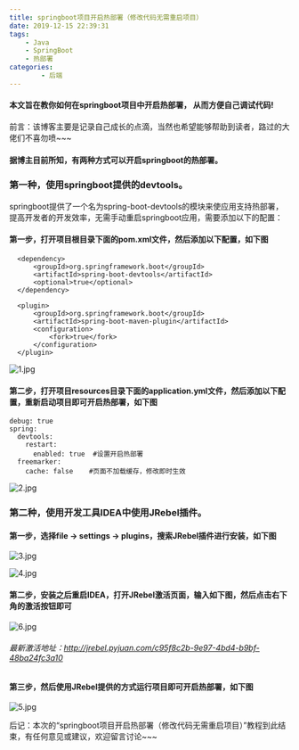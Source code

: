 ```yaml
---
title: springboot项目开启热部署（修改代码无需重启项目）
date: 2019-12-15 22:39:31
tags:
    - Java
    - SpringBoot
    - 热部署
categories:
        - 后端
---
```

#### 本文旨在教你如何在springboot项目中开启热部署， 从而方便自己调试代码!

前言：该博客主要是记录自己成长的点滴，当然也希望能够帮助到读者，路过的大佬们不喜勿喷~~~
<!-- more -->
#### 据博主目前所知，有两种方式可以开启springboot的热部署。

### 第一种，使用springboot提供的devtools。

springboot提供了一个名为spring-boot-devtools的模块来使应用支持热部署，提高开发者的开发效率，无需手动重启springboot应用，需要添加以下的配置：

#### 第一步，打开项目根目录下面的pom.xml文件，然后添加以下配置，如下图

```
  <dependency>
      <groupId>org.springframework.boot</groupId>
      <artifactId>spring-boot-devtools</artifactId>
      <optional>true</optional>
  </dependency>

  <plugin>
      <groupId>org.springframework.boot</groupId>
      <artifactId>spring-boot-maven-plugin</artifactId>
      <configuration>
          <fork>true</fork>
      </configuration>
  </plugin>
```
![1.jpg](https://upload-images.jianshu.io/upload_images/16847375-0672db41f50acdff.jpg?imageMogr2/auto-orient/strip%7CimageView2/2/w/1240)

#### 第二步，打开项目resources目录下面的application.yml文件，然后添加以下配置，重新启动项目即可开启热部署，如下图

```
debug: true
spring:
  devtools:
    restart:
      enabled: true  #设置开启热部署
  freemarker:
    cache: false    #页面不加载缓存，修改即时生效
```
![2.jpg](https://upload-images.jianshu.io/upload_images/16847375-f709a12da2e28519.jpg?imageMogr2/auto-orient/strip%7CimageView2/2/w/1240)

### 第二种，使用开发工具IDEA中使用JRebel插件。

#### 第一步，选择file -> settings -> plugins，搜索JRebel插件进行安装，如下图
![3.jpg](https://upload-images.jianshu.io/upload_images/16847375-ede0fc640a7d2dfb.jpg?imageMogr2/auto-orient/strip%7CimageView2/2/w/1240)

![4.jpg](https://upload-images.jianshu.io/upload_images/16847375-aab2d5f9cdac3f53.jpg?imageMogr2/auto-orient/strip%7CimageView2/2/w/1240)

#### 第二步，安装之后重启IDEA，打开JRebel激活页面，输入如下图，然后点击右下角的激活按钮即可
![6.jpg](https://upload-images.jianshu.io/upload_images/16847375-fd8adb6d42b4fc01.jpg?imageMogr2/auto-orient/strip%7CimageView2/2/w/1240)

###### 最新激活地址：http://jrebel.pyjuan.com/c95f8c2b-9e97-4bd4-b9bf-48ba24fc3a10


#### 第三步，然后使用JRebel提供的方式运行项目即可开启热部署，如下图
![5.jpg](https://upload-images.jianshu.io/upload_images/16847375-5a64981f055da2b2.jpg?imageMogr2/auto-orient/strip%7CimageView2/2/w/1240)

后记：本次的“springboot项目开启热部署（修改代码无需重启项目）”教程到此结束，有任何意见或建议，欢迎留言讨论~~~
